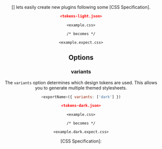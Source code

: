 <!-- Available Variables: -->
<!-- <humanReadableName> PostCSS Your Plugin -->
<!-- <exportName> postcssYourPlugin -->
<!-- <packageName> @csstools/postcss-your-plugin -->
<!-- <packagePath> plugins/postcss-your-plugin -->
<!-- <cssdbId> your-feature -->
<!-- <specUrl> https://www.w3.org/TR/css-color-4/#funcdef-color -->
<!-- <example.css> file contents for examples/example.css -->
<!-- <header> -->
<!-- <usage> usage instructions -->
<!-- <env-support> -->
<!-- <link-list> -->
<!-- to generate : npm run docs -->

<header>

[<humanReadableName>] lets easily create new plugins following some [CSS Specification].

```json
<tokens-light.json>
```

```pcss
<example.css>

/* becomes */

<example.expect.css>
```

<usage>

<env-support>

## Options

### variants

The `variants` option determines which design tokens are used.
This allows you to generate multiple themed stylesheets.

```js
<exportName>({ variants: ['dark'] })
```

```json
<tokens-dark.json>
```

```pcss
<example.css>

/* becomes */

<example.dark.expect.css>
```

<link-list>
[CSS Specification]: <specUrl>
